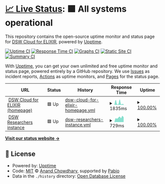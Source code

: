 # [📈 Live Status](https://dsw-elixir.github.io/status): <!--live status--> **🟩 All systems operational**

This repository contains the open-source uptime monitor and status page for [DSW Cloud for ELIXIR](https://dsw.elixir-europe.org), powered by [Upptime](https://github.com/upptime/upptime).

[![Uptime CI](https://github.com/dsw-elixir/status/workflows/Uptime%20CI/badge.svg)](https://github.com/dsw-elixir/status/actions?query=workflow%3A%22Uptime+CI%22)
[![Response Time CI](https://github.com/dsw-elixir/status/workflows/Response%20Time%20CI/badge.svg)](https://github.com/dsw-elixir/status/actions?query=workflow%3A%22Response+Time+CI%22)
[![Graphs CI](https://github.com/dsw-elixir/status/workflows/Graphs%20CI/badge.svg)](https://github.com/dsw-elixir/status/actions?query=workflow%3A%22Graphs+CI%22)
[![Static Site CI](https://github.com/dsw-elixir/status/workflows/Static%20Site%20CI/badge.svg)](https://github.com/dsw-elixir/status/actions?query=workflow%3A%22Static+Site+CI%22)
[![Summary CI](https://github.com/dsw-elixir/status/workflows/Summary%20CI/badge.svg)](https://github.com/dsw-elixir/status/actions?query=workflow%3A%22Summary+CI%22)

With [Upptime](https://upptime.js.org), you can get your own unlimited and free uptime monitor and status page, powered entirely by a GitHub repository. We use [Issues](https://github.com/dsw-elixir/status/issues) as incident reports, [Actions](https://github.com/dsw-elixir/status/actions) as uptime monitors, and [Pages](https://dsw-elixir.github.io/status) for the status page.

<!--start: status pages-->
<!-- This summary is generated by Upptime (https://github.com/upptime/upptime) -->
<!-- Do not edit this manually, your changes will be overwritten -->
<!-- prettier-ignore -->
| URL | Status | History | Response Time | Uptime |
| --- | ------ | ------- | ------------- | ------ |
| <img alt="" src="https://icons.duckduckgo.com/ip3/dsw.elixir-europe.org.ico" height="13"> [DSW Cloud for ELIXIR (homepage)](https://dsw.elixir-europe.org) | 🟩 Up | [dsw-cloud-for-elixir-homepage.yml](https://github.com/dsw-elixir/status/commits/HEAD/history/dsw-cloud-for-elixir-homepage.yml) | <details><summary><img alt="Response time graph" src="./graphs/dsw-cloud-for-elixir-homepage/response-time-week.png" height="20"> 1835ms</summary><br><a href="https://dsw-elixir.github.io/status/history/dsw-cloud-for-elixir-homepage"><img alt="Response time 746" src="https://img.shields.io/endpoint?url=https%3A%2F%2Fraw.githubusercontent.com%2Fdsw-elixir%2Fstatus%2FHEAD%2Fapi%2Fdsw-cloud-for-elixir-homepage%2Fresponse-time.json"></a><br><a href="https://dsw-elixir.github.io/status/history/dsw-cloud-for-elixir-homepage"><img alt="24-hour response time 628" src="https://img.shields.io/endpoint?url=https%3A%2F%2Fraw.githubusercontent.com%2Fdsw-elixir%2Fstatus%2FHEAD%2Fapi%2Fdsw-cloud-for-elixir-homepage%2Fresponse-time-day.json"></a><br><a href="https://dsw-elixir.github.io/status/history/dsw-cloud-for-elixir-homepage"><img alt="7-day response time 1835" src="https://img.shields.io/endpoint?url=https%3A%2F%2Fraw.githubusercontent.com%2Fdsw-elixir%2Fstatus%2FHEAD%2Fapi%2Fdsw-cloud-for-elixir-homepage%2Fresponse-time-week.json"></a><br><a href="https://dsw-elixir.github.io/status/history/dsw-cloud-for-elixir-homepage"><img alt="30-day response time 911" src="https://img.shields.io/endpoint?url=https%3A%2F%2Fraw.githubusercontent.com%2Fdsw-elixir%2Fstatus%2FHEAD%2Fapi%2Fdsw-cloud-for-elixir-homepage%2Fresponse-time-month.json"></a><br><a href="https://dsw-elixir.github.io/status/history/dsw-cloud-for-elixir-homepage"><img alt="1-year response time 746" src="https://img.shields.io/endpoint?url=https%3A%2F%2Fraw.githubusercontent.com%2Fdsw-elixir%2Fstatus%2FHEAD%2Fapi%2Fdsw-cloud-for-elixir-homepage%2Fresponse-time-year.json"></a></details> | <details><summary><a href="https://dsw-elixir.github.io/status/history/dsw-cloud-for-elixir-homepage">100.00%</a></summary><a href="https://dsw-elixir.github.io/status/history/dsw-cloud-for-elixir-homepage"><img alt="All-time uptime 99.86%" src="https://img.shields.io/endpoint?url=https%3A%2F%2Fraw.githubusercontent.com%2Fdsw-elixir%2Fstatus%2FHEAD%2Fapi%2Fdsw-cloud-for-elixir-homepage%2Fuptime.json"></a><br><a href="https://dsw-elixir.github.io/status/history/dsw-cloud-for-elixir-homepage"><img alt="24-hour uptime 100.00%" src="https://img.shields.io/endpoint?url=https%3A%2F%2Fraw.githubusercontent.com%2Fdsw-elixir%2Fstatus%2FHEAD%2Fapi%2Fdsw-cloud-for-elixir-homepage%2Fuptime-day.json"></a><br><a href="https://dsw-elixir.github.io/status/history/dsw-cloud-for-elixir-homepage"><img alt="7-day uptime 100.00%" src="https://img.shields.io/endpoint?url=https%3A%2F%2Fraw.githubusercontent.com%2Fdsw-elixir%2Fstatus%2FHEAD%2Fapi%2Fdsw-cloud-for-elixir-homepage%2Fuptime-week.json"></a><br><a href="https://dsw-elixir.github.io/status/history/dsw-cloud-for-elixir-homepage"><img alt="30-day uptime 100.00%" src="https://img.shields.io/endpoint?url=https%3A%2F%2Fraw.githubusercontent.com%2Fdsw-elixir%2Fstatus%2FHEAD%2Fapi%2Fdsw-cloud-for-elixir-homepage%2Fuptime-month.json"></a><br><a href="https://dsw-elixir.github.io/status/history/dsw-cloud-for-elixir-homepage"><img alt="1-year uptime 99.86%" src="https://img.shields.io/endpoint?url=https%3A%2F%2Fraw.githubusercontent.com%2Fdsw-elixir%2Fstatus%2FHEAD%2Fapi%2Fdsw-cloud-for-elixir-homepage%2Fuptime-year.json"></a></details>
| <img alt="" src="https://icons.duckduckgo.com/ip3/researchers.dsw.elixir-europe.org.ico" height="13"> [DSW Researchers instance](https://researchers.dsw.elixir-europe.org) | 🟩 Up | [dsw-researchers-instance.yml](https://github.com/dsw-elixir/status/commits/HEAD/history/dsw-researchers-instance.yml) | <details><summary><img alt="Response time graph" src="./graphs/dsw-researchers-instance/response-time-week.png" height="20"> 729ms</summary><br><a href="https://dsw-elixir.github.io/status/history/dsw-researchers-instance"><img alt="Response time 799" src="https://img.shields.io/endpoint?url=https%3A%2F%2Fraw.githubusercontent.com%2Fdsw-elixir%2Fstatus%2FHEAD%2Fapi%2Fdsw-researchers-instance%2Fresponse-time.json"></a><br><a href="https://dsw-elixir.github.io/status/history/dsw-researchers-instance"><img alt="24-hour response time 766" src="https://img.shields.io/endpoint?url=https%3A%2F%2Fraw.githubusercontent.com%2Fdsw-elixir%2Fstatus%2FHEAD%2Fapi%2Fdsw-researchers-instance%2Fresponse-time-day.json"></a><br><a href="https://dsw-elixir.github.io/status/history/dsw-researchers-instance"><img alt="7-day response time 729" src="https://img.shields.io/endpoint?url=https%3A%2F%2Fraw.githubusercontent.com%2Fdsw-elixir%2Fstatus%2FHEAD%2Fapi%2Fdsw-researchers-instance%2Fresponse-time-week.json"></a><br><a href="https://dsw-elixir.github.io/status/history/dsw-researchers-instance"><img alt="30-day response time 750" src="https://img.shields.io/endpoint?url=https%3A%2F%2Fraw.githubusercontent.com%2Fdsw-elixir%2Fstatus%2FHEAD%2Fapi%2Fdsw-researchers-instance%2Fresponse-time-month.json"></a><br><a href="https://dsw-elixir.github.io/status/history/dsw-researchers-instance"><img alt="1-year response time 799" src="https://img.shields.io/endpoint?url=https%3A%2F%2Fraw.githubusercontent.com%2Fdsw-elixir%2Fstatus%2FHEAD%2Fapi%2Fdsw-researchers-instance%2Fresponse-time-year.json"></a></details> | <details><summary><a href="https://dsw-elixir.github.io/status/history/dsw-researchers-instance">100.00%</a></summary><a href="https://dsw-elixir.github.io/status/history/dsw-researchers-instance"><img alt="All-time uptime 99.86%" src="https://img.shields.io/endpoint?url=https%3A%2F%2Fraw.githubusercontent.com%2Fdsw-elixir%2Fstatus%2FHEAD%2Fapi%2Fdsw-researchers-instance%2Fuptime.json"></a><br><a href="https://dsw-elixir.github.io/status/history/dsw-researchers-instance"><img alt="24-hour uptime 100.00%" src="https://img.shields.io/endpoint?url=https%3A%2F%2Fraw.githubusercontent.com%2Fdsw-elixir%2Fstatus%2FHEAD%2Fapi%2Fdsw-researchers-instance%2Fuptime-day.json"></a><br><a href="https://dsw-elixir.github.io/status/history/dsw-researchers-instance"><img alt="7-day uptime 100.00%" src="https://img.shields.io/endpoint?url=https%3A%2F%2Fraw.githubusercontent.com%2Fdsw-elixir%2Fstatus%2FHEAD%2Fapi%2Fdsw-researchers-instance%2Fuptime-week.json"></a><br><a href="https://dsw-elixir.github.io/status/history/dsw-researchers-instance"><img alt="30-day uptime 100.00%" src="https://img.shields.io/endpoint?url=https%3A%2F%2Fraw.githubusercontent.com%2Fdsw-elixir%2Fstatus%2FHEAD%2Fapi%2Fdsw-researchers-instance%2Fuptime-month.json"></a><br><a href="https://dsw-elixir.github.io/status/history/dsw-researchers-instance"><img alt="1-year uptime 99.86%" src="https://img.shields.io/endpoint?url=https%3A%2F%2Fraw.githubusercontent.com%2Fdsw-elixir%2Fstatus%2FHEAD%2Fapi%2Fdsw-researchers-instance%2Fuptime-year.json"></a></details>

<!--end: status pages-->

[**Visit our status website →**](https://dsw-elixir.github.io/status)

## 📄 License

- Powered by: [Upptime](https://github.com/upptime/upptime)
- Code: [MIT](./LICENSE) © [Anand Chowdhary](https://anandchowdhary.com), supported by [Pabio](https://pabio.com)
- Data in the `./history` directory: [Open Database License](https://opendatacommons.org/licenses/odbl/1-0/)
